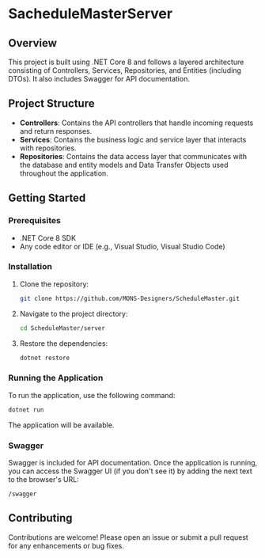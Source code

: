 # SacheduleMasterServer

## Overview
This project is built using .NET Core 8 and follows a layered architecture consisting of Controllers, Services, Repositories, and Entities (including DTOs). It also includes Swagger for API documentation.

## Project Structure
- **Controllers**: Contains the API controllers that handle incoming requests and return responses.
- **Services**: Contains the business logic and service layer that interacts with repositories.
- **Repositories**: Contains the data access layer that communicates with the database and entity models and Data Transfer Objects used throughout the application.

## Getting Started

### Prerequisites
- .NET Core 8 SDK
- Any code editor or IDE (e.g., Visual Studio, Visual Studio Code)

### Installation
1. Clone the repository:
   ```bash
   git clone https://github.com/MONS-Designers/ScheduleMaster.git
   ```
2. Navigate to the project directory:
   ```bash
   cd ScheduleMaster/server
   ```
3. Restore the dependencies:
   ```bash
   dotnet restore
   ```

### Running the Application
To run the application, use the following command:
```bash
dotnet run
```
The application will be available.

### Swagger
Swagger is included for API documentation. Once the application is running, you can access the Swagger UI (if you don't see it) by adding the next text to the browser's URL:
```
/swagger
```

## Contributing
Contributions are welcome! Please open an issue or submit a pull request for any enhancements or bug fixes.
